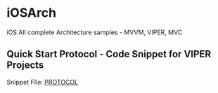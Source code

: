 # iOSArch
iOS All complete Architecture samples - MVVM, VIPER, MVC

## Quick Start Protocol - Code Snippet for VIPER Projects



Snippet FIle: [PROTOCOL](https://github.com/rvndios/iOSArch/blob/main/Protocol.swift)
